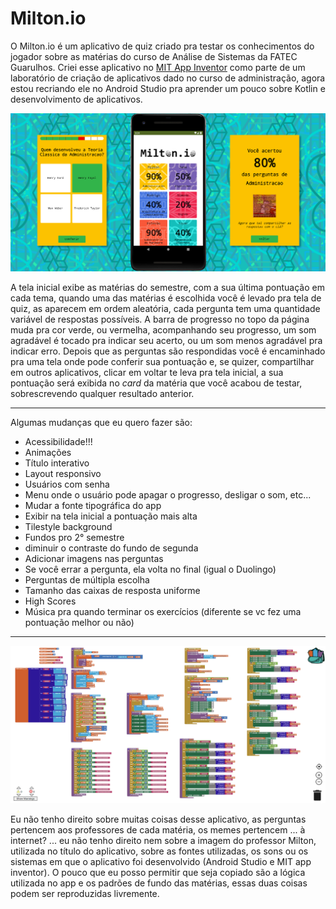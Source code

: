 # Milton.io
O Milton.io é um aplicativo de quiz criado pra testar os conhecimentos do jogador sobre as matérias do curso de Análise de Sistemas da FATEC Guarulhos.
Criei esse aplicativo no [MIT App Inventor](https://appinventor.mit.edu/) como parte de um laboratório de criação de aplicativos dado no curso de administração, agora estou recriando ele no Android Studio pra aprender um pouco sobre Kotlin e desenvolvimento de aplicativos.

![capa](/img/capa.png)

A tela inicial exibe as matérias do semestre, com a sua última pontuação em cada tema, quando uma das matérias é escolhida você é levado pra tela de quiz, as aparecem em ordem aleatória, cada pergunta tem uma quantidade variável de respostas possíveis. A barra de progresso no topo da página muda pra cor verde, ou vermelha, acompanhando seu progresso, um som agradável é tocado pra indicar seu acerto, ou um som menos agradável pra indicar erro. Depois que as perguntas são respondidas você é encaminhado pra uma tela onde pode conferir sua pontuação e, se quizer, compartilhar em outros aplicativos, clicar em voltar te leva pra tela inicial, a sua pontuação será exibida no *card* da matéria que você acabou de testar, sobrescrevendo qualquer resultado anterior.

---

Algumas mudanças que eu quero fazer são:
- Acessibilidade!!!
- Animações
- Título interativo
- Layout responsivo
- Usuários com senha
- Menu onde o usuário pode apagar o progresso, desligar o som, etc...
- Mudar a fonte tipográfica do app
- Exibir na tela inicial a pontuação mais alta
- Tilestyle background
- Fundos pro 2° semestre
- diminuir o contraste do fundo de segunda
- Adicionar imagens nas perguntas
- Se você errar a pergunta, ela volta no final (igual o Duolingo)
- Perguntas de múltipla escolha
- Tamanho das caixas de resposta uniforme
- High Scores
- Música pra quando terminar os exercícios (diferente se vc fez uma pontuação melhor ou não)

---
![blocos](/img/blocos2.png)

Eu não tenho direito sobre muitas coisas desse aplicativo, as perguntas pertencem aos professores de cada matéria, os memes pertencem ... à internet? ... eu não tenho direito nem sobre a imagem do professor Milton, utilizada no título do aplicativo, sobre as fontes utilizadas, os sons ou os sistemas em que o aplicativo foi desenvolvido (Android Studio e MIT app inventor). O pouco que eu posso permitir que seja copiado são a lógica utilizada no app e os padrões de fundo das matérias, essas duas coisas podem ser reproduzidas livremente.